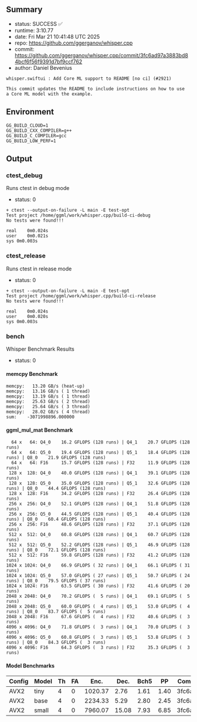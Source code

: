 ## Summary

- status:  SUCCESS ✅
- runtime: 3:10.77
- date:    Fri Mar 21 10:41:48 UTC 2025
- repo:    https://github.com/ggerganov/whisper.cpp
- commit:  https://github.com/ggerganov/whisper.cpp/commit/3fc6ad97a3883bd84bcf6f56f9391d7bf9ccf762
- author:  Daniel Bevenius
```
whisper.swiftui : Add Core ML support to README [no ci] (#2921)

This commit updates the README to include instructions on how to use
a Core ML model with the example.
```

## Environment

```
GG_BUILD_CLOUD=1
GG_BUILD_CXX_COMPILER=g++
GG_BUILD_C_COMPILER=gcc
GG_BUILD_LOW_PERF=1
```

## Output

### ctest_debug

Runs ctest in debug mode
- status: 0
```
+ ctest --output-on-failure -L main -E test-opt
Test project /home/ggml/work/whisper.cpp/build-ci-debug
No tests were found!!!

real	0m0.024s
user	0m0.021s
sys	0m0.003s
```
### ctest_release

Runs ctest in release mode
- status: 0
```
+ ctest --output-on-failure -L main -E test-opt
Test project /home/ggml/work/whisper.cpp/build-ci-release
No tests were found!!!

real	0m0.024s
user	0m0.020s
sys	0m0.003s
```
### bench

Whisper Benchmark Results
- status: 0
#### memcpy Benchmark

```
memcpy:   13.20 GB/s (heat-up)
memcpy:   13.16 GB/s ( 1 thread)
memcpy:   13.19 GB/s ( 1 thread)
memcpy:   25.63 GB/s ( 2 thread)
memcpy:   25.64 GB/s ( 3 thread)
memcpy:   28.02 GB/s ( 4 thread)
sum:    -3071998896.000000
```

#### ggml_mul_mat Benchmark

```
  64 x   64: Q4_0    16.2 GFLOPS (128 runs) | Q4_1    20.7 GFLOPS (128 runs)
  64 x   64: Q5_0    19.4 GFLOPS (128 runs) | Q5_1    18.4 GFLOPS (128 runs) | Q8_0    21.9 GFLOPS (128 runs)
  64 x   64: F16     15.7 GFLOPS (128 runs) | F32     11.9 GFLOPS (128 runs)
 128 x  128: Q4_0    40.0 GFLOPS (128 runs) | Q4_1    39.1 GFLOPS (128 runs)
 128 x  128: Q5_0    35.0 GFLOPS (128 runs) | Q5_1    32.6 GFLOPS (128 runs) | Q8_0    44.4 GFLOPS (128 runs)
 128 x  128: F16     34.2 GFLOPS (128 runs) | F32     26.4 GFLOPS (128 runs)
 256 x  256: Q4_0    52.1 GFLOPS (128 runs) | Q4_1    51.8 GFLOPS (128 runs)
 256 x  256: Q5_0    44.5 GFLOPS (128 runs) | Q5_1    40.4 GFLOPS (128 runs) | Q8_0    60.4 GFLOPS (128 runs)
 256 x  256: F16     48.6 GFLOPS (128 runs) | F32     37.1 GFLOPS (128 runs)
 512 x  512: Q4_0    60.8 GFLOPS (128 runs) | Q4_1    60.7 GFLOPS (128 runs)
 512 x  512: Q5_0    52.2 GFLOPS (128 runs) | Q5_1    46.9 GFLOPS (128 runs) | Q8_0    72.1 GFLOPS (128 runs)
 512 x  512: F16     59.8 GFLOPS (128 runs) | F32     41.2 GFLOPS (128 runs)
1024 x 1024: Q4_0    66.9 GFLOPS ( 32 runs) | Q4_1    66.1 GFLOPS ( 31 runs)
1024 x 1024: Q5_0    57.0 GFLOPS ( 27 runs) | Q5_1    50.7 GFLOPS ( 24 runs) | Q8_0    79.5 GFLOPS ( 37 runs)
1024 x 1024: F16     63.5 GFLOPS ( 30 runs) | F32     41.6 GFLOPS ( 20 runs)
2048 x 2048: Q4_0    70.2 GFLOPS (  5 runs) | Q4_1    69.1 GFLOPS (  5 runs)
2048 x 2048: Q5_0    60.0 GFLOPS (  4 runs) | Q5_1    53.0 GFLOPS (  4 runs) | Q8_0    83.7 GFLOPS (  5 runs)
2048 x 2048: F16     67.6 GFLOPS (  4 runs) | F32     40.6 GFLOPS (  3 runs)
4096 x 4096: Q4_0    71.8 GFLOPS (  3 runs) | Q4_1    70.0 GFLOPS (  3 runs)
4096 x 4096: Q5_0    60.8 GFLOPS (  3 runs) | Q5_1    53.8 GFLOPS (  3 runs) | Q8_0    84.3 GFLOPS (  3 runs)
4096 x 4096: F16     64.3 GFLOPS (  3 runs) | F32     35.3 GFLOPS (  3 runs)
```

#### Model Benchmarks

|           Config |         Model |  Th |  FA |    Enc. |    Dec. |    Bch5 |      PP |  Commit |
|              --- |           --- | --- | --- |     --- |     --- |     --- |     --- |     --- |
|             AVX2 |          tiny |   4 |   0 | 1020.37 |    2.76 |    1.61 |    1.40 | 3fc6ad9 |
|             AVX2 |          base |   4 |   0 | 2234.33 |    5.29 |    2.80 |    2.45 | 3fc6ad9 |
|             AVX2 |         small |   4 |   0 | 7960.07 |   15.08 |    7.93 |    6.85 | 3fc6ad9 |

